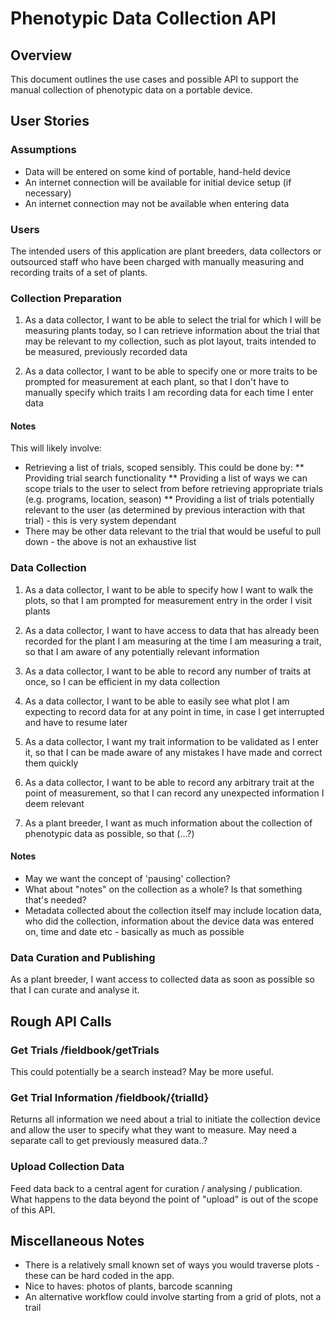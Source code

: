 # Phenotypic Data Collection API

## Overview

This document outlines the use cases and possible API to support the manual collection of phenotypic data on a portable device.

## User Stories

### Assumptions

- Data will be entered on some kind of portable, hand-held device
- An internet connection will be available for initial device setup (if necessary)
- An internet connection may not be available when entering data

### Users

The intended users of this application are plant breeders, data collectors or outsourced staff who have been charged with manually measuring and recording traits of a set of plants.

### Collection Preparation

1. As a data collector, I want to be able to select the trial for which I will be measuring plants today, so I can retrieve information about the trial that may be relevant to my collection, such as plot layout, traits intended to be measured, previously recorded data

2. As a data collector, I want to be able to specify one or more traits to be prompted for measurement at each plant, so that I don't have to manually specify which traits I am recording data for each time I enter data

#### Notes

This will likely involve:

* Retrieving a list of trials, scoped sensibly. This could be done by:
** Providing trial search functionality
** Providing a list of ways we can scope trials to the user to select from before retrieving appropriate trials (e.g. programs, location, season)
** Providing a list of trials potentially relevant to the user (as determined by previous interaction with that trial) - this is very system dependant
* There may be other data relevant to the trial that would be useful to pull down - the above is not an exhaustive list

### Data Collection

1. As a data collector, I want to be able to specify how I want to walk the plots, so that I am prompted for measurement entry in the order I visit plants

2. As a data collector, I want to have access to data that has already been recorded for the plant I am measuring at the time I am measuring a trait, so that I am aware of any potentially relevant information

4. As a data collector, I want to be able to record any number of traits at once, so I can be efficient in my data collection

5. As a data collector, I want to be able to easily see what plot I am expecting to record data for at any point in time, in case I get interrupted and have to resume later

6. As a data collector, I want my trait information to be validated as I enter it, so that I can be made aware of any mistakes I have made and correct them quickly

7. As a data collector, I want to be able to record any arbitrary trait at the point of measurement, so that I can record any unexpected information I deem relevant

8. As a plant breeder, I want as much information about the collection of phenotypic data as possible, so that (...?)

#### Notes

* May we want the concept of 'pausing' collection?
* What about "notes" on the collection as a whole? Is that something that's needed?
* Metadata collected about the collection itself may include location data, who did the collection, information about the device data was entered on, time and date etc - basically as much as possible

### Data Curation and Publishing

As a plant breeder, I want access to collected data as soon as possible so that I can curate and analyse it.

## Rough API Calls

### Get Trials /fieldbook/getTrials

This could potentially be a search instead? May be more useful.

### Get Trial Information /fieldbook/{trialId}

Returns all information we need about a trial to initiate the collection device and allow the user to specify what they want to measure. May need a separate call to get previously measured data..?

### Upload Collection Data

Feed data back to a central agent for curation / analysing / publication. What happens to the data beyond the point of "upload" is out of the scope of this API.

## Miscellaneous Notes

- There is a relatively small known set of ways you would traverse plots - these can be hard coded in the app.
- Nice to haves: photos of plants, barcode scanning
- An alternative workflow could involve starting from a grid of plots, not a trail

